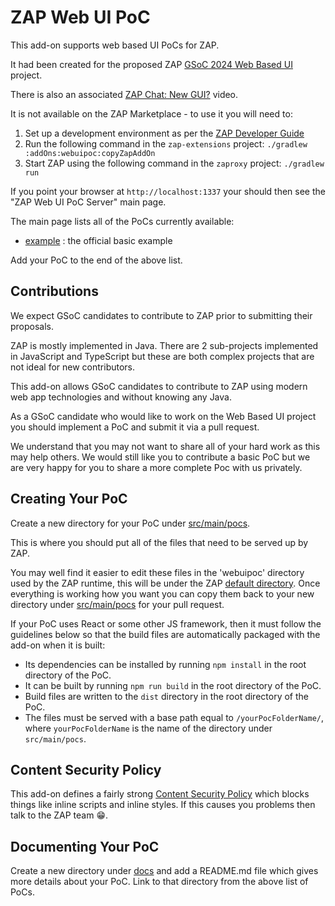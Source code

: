 # ZAP Web UI PoC

This add-on supports web based UI PoCs for ZAP.

It had been created for the proposed ZAP [GSoC 2024 Web Based UI](https://www.zaproxy.org/docs/gsoc/2024/#web-based-ui) project.

There is also an associated [ZAP Chat: New GUI?](https://youtu.be/s8DKKTTHsGM) video.

It is not available on the ZAP Marketplace - to use it you will need to:

1. Set up a development environment as per the [ZAP Developer Guide](https://www.zaproxy.org/docs/developer/)
1. Run the following command in the `zap-extensions` project: `./gradlew :addOns:webuipoc:copyZapAddOn`
1. Start ZAP using the following command in the `zaproxy` project: `./gradlew run`

If you point your browser at `http://localhost:1337` your should then see the "ZAP Web UI PoC Server" main page.

The main page lists all of the PoCs currently available:

* [example](docs/example) : the official basic example

Add your PoC to the end of the above list.

## Contributions

We expect GSoC candidates to contribute to ZAP prior to submitting their proposals.

ZAP is mostly implemented in Java. There are 2 sub-projects implemented in JavaScript and TypeScript but these are both complex projects that are not ideal for new contributors.

This add-on allows GSoC candidates to contribute to ZAP using modern web app technologies and without knowing any Java.

As a GSoC candidate who would like to work on the Web Based UI project you should implement a PoC and submit it via a pull request.

We understand that you may not want to share all of your hard work as this may help others.
We would still like you to contribute a basic PoC but we are very happy for you to share a more complete Poc with us privately.

## Creating Your PoC

Create a new directory for your PoC under [src/main/pocs](src/main/pocs).

This is where you should put all of the files that need to be served up by ZAP.

You may well find it easier to edit these files in the 'webuipoc' directory used by the ZAP runtime, this will be under
the ZAP [default directory](https://www.zaproxy.org/faq/what-is-the-default-directory-that-zap-uses/).
Once everything is working how you want you can copy them back to your new directory under
[src/main/pocs](src/main/pocs) for your pull request.

If your PoC uses React or some other JS framework, then it must follow the guidelines below so that the build files
are automatically packaged with the add-on when it is built:
- Its dependencies can be installed by running `npm install` in the root directory of the PoC.
- It can be built by running `npm run build` in the root directory of the PoC.
- Build files are written to the `dist` directory in the root directory of the PoC.
- The files must be served with a base path equal to `/yourPocFolderName/`, where `yourPocFolderName` is the name of the
  directory under `src/main/pocs`.

## Content Security Policy

This add-on defines a fairly strong [Content Security Policy](https://developer.mozilla.org/en-US/docs/Web/HTTP/CSP)
which blocks things like inline scripts and inline styles.
If this causes you problems then talk to the ZAP team :grin:.

## Documenting Your PoC

Create a new directory under [docs](docs) and add a README.md file which gives more details about your PoC.
Link to that directory from the above list of PoCs.
